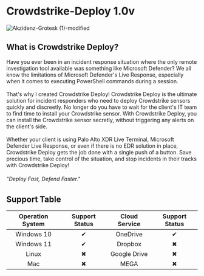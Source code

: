 # Crowdstrike-Deploy 1.0v
![Akzidenz-Grotesk (1)-modified](https://github.com/YosfanEilay/Crowdstrike-Deploy/assets/132997318/0efe4f7d-ea13-4ff3-a92a-60ba90f1a7a0)

## What is Crowdstrike Deploy?
Have you ever been in an incident response situation where the only remote investigation tool available was something like Microsoft Defender? We all know the limitations of Microsoft Defender's Live Response, especially when it comes to executing PowerShell commands during a session.
</br> </br>
That's why I created Crowdstrike Deploy! Crowdstrike Deploy is the ultimate solution for incident responders who need to deploy Crowdstrike sensors quickly and discreetly. No longer do you have to wait for the client's IT team to find time to install your Crowdstrike sensor. With Crowdstrike Deploy, you can install the Crowdstrike sensor secretly, without triggering any alerts on the client's side.
</br> </br>
Whether your client is using Palo Alto XDR Live Terminal, Microsoft Defender Live Response, or even if there is no EDR solution in place, Crowdstrike Deploy gets the job done with a single push of a button. Save precious time, take control of the situation, and stop incidents in their tracks with Crowdstrike Deploy!
###### "Deploy Fast, Defend Faster."</br>

## Support Table
| Operation System   | Support Status  | Cloud Service  | Support Status  |     
|:------------------:|:---------------:|:---------------:|:---------------:|
| Windows 10         | ✔               | OneDrive        | ✔              |
| Windows 11         | ✔               | Dropbox         | ✖              |
| Linux              | ✖               | Google Drive    | ✖              |
| Mac                | ✖               | MEGA            | ✖              |
